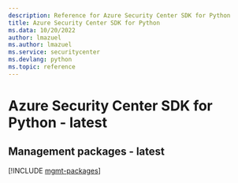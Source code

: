 ```yaml
---
description: Reference for Azure Security Center SDK for Python
title: Azure Security Center SDK for Python
ms.data: 10/20/2022
author: lmazuel
ms.author: lmazuel
ms.service: securitycenter
ms.devlang: python
ms.topic: reference
---
```

# Azure Security Center SDK for Python - latest

## Management packages - latest
[!INCLUDE [mgmt-packages](security-center-mgmt-index.md)]